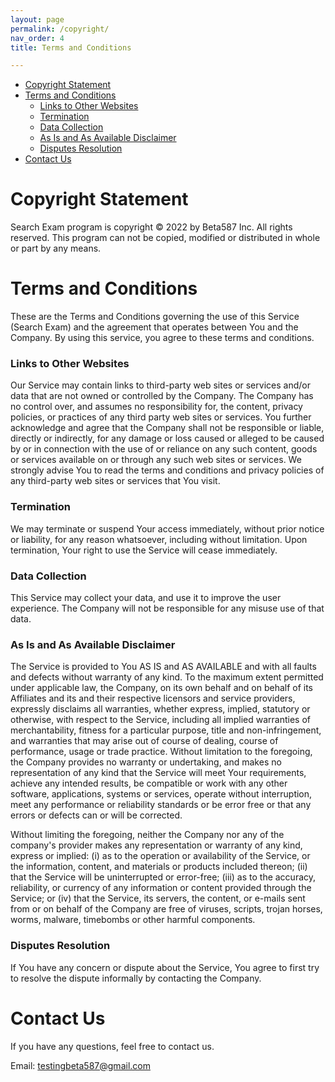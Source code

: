 ```yaml
---
layout: page
permalink: /copyright/
nav_order: 4
title: Terms and Conditions

---
```

- [Copyright Statement](#copyright-statement)
- [Terms and Conditions](#terms-and-conditions)
    - [Links to Other Websites](#links-to-other-websites)
    - [Termination](#termination)
    - [Data Collection](#data-collection)
    - [As Is and As Available Disclaimer](#as-is-and-as-available-disclaimer)
    - [Disputes Resolution](#disputes-resolution)
- [Contact Us](#contact-us)

# Copyright Statement
Search Exam program is copyright © 2022 by Beta587 Inc. All rights reserved.
This program can not be copied, modified or distributed in whole or part by any means.


# Terms and Conditions

These are the Terms and Conditions governing the use of this Service (Search Exam) and the agreement that operates between You and the Company. By using this service, you agree to these terms and conditions.

### Links to Other Websites

Our Service may contain links to third-party web sites or services and/or data that are not owned or controlled by the Company.
The Company has no control over, and assumes no responsibility for, the content, privacy policies, or practices of any third party web sites or services. You further acknowledge and agree that the Company shall not be responsible or liable, directly or indirectly, for any damage or loss caused or alleged to be caused by or in connection with the use of or reliance on any such content, goods or services available on or through any such web sites or services.
We strongly advise You to read the terms and conditions and privacy policies of any third-party web sites or services that You visit.

### Termination
We may terminate or suspend Your access immediately, without prior notice or liability, for any reason whatsoever, including without limitation. Upon termination, Your right to use the Service will cease immediately.

### Data Collection
This Service may collect your data, and use it to improve the user experience. The Company will not be responsible for any misuse use of that data.

### As Is and As Available Disclaimer
The Service is provided to You AS IS and AS AVAILABLE and with all faults and defects without warranty of any kind. To the maximum extent permitted under applicable law, the Company, on its own behalf and on behalf of its Affiliates and its and their respective licensors and service providers, expressly disclaims all warranties, whether express, implied, statutory or otherwise, with respect to the Service, including all implied warranties of merchantability, fitness for a particular purpose, title and non-infringement, and warranties that may arise out of course of dealing, course of performance, usage or trade practice. Without limitation to the foregoing, the Company provides no warranty or undertaking, and makes no representation of any kind that the Service will meet Your requirements, achieve any intended results, be compatible or work with any other software, applications, systems or services, operate without interruption, meet any performance or reliability standards or be error free or that any errors or defects can or will be corrected.

Without limiting the foregoing, neither the Company nor any of the company's provider makes any representation or warranty of any kind, express or implied: (i) as to the operation or availability of the Service, or the information, content, and materials or products included thereon; (ii) that the Service will be uninterrupted or error-free; (iii) as to the accuracy, reliability, or currency of any information or content provided through the Service; or (iv) that the Service, its servers, the content, or e-mails sent from or on behalf of the Company are free of viruses, scripts, trojan horses, worms, malware, timebombs or other harmful components.

### Disputes Resolution
If You have any concern or dispute about the Service, You agree to first try to resolve the dispute informally by contacting the Company.

# Contact Us
If you have any questions, feel free to contact us.

Email: testingbeta587@gmail.com
